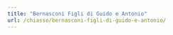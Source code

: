 ```yaml
---
title: "Bernasconi Figli di Guido e Antonio"
url: /chiasso/bernasconi-figli-di-guido-e-antonio/
---
```


